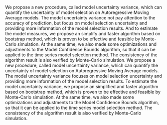 We propose a new procedure, called model uncertainty variance, which can quantify the uncertainty of model selection on Autoregressive Moving Average models. The model uncertainty variance not pay attention to the accuracy of prediction, but focus on model selection uncertainty and providing more information of the model selection results. And to estimate the model measures, we propose an simplify and faster algorithm based on bootstrap method, which is proven to be effective and feasible by Monte-Carlo simulation. At the same time, we also made some optimizations and adjustments to the Model Confidence Bounds algorithm, so that it can be applied to the time series model selection method. The consistency of the algorithm result is also verified by Monte-Carlo simulation. We propose a new procedure, called model uncertainty variance, which can quantify the uncertainty of model selection on Autoregressive Moving Average models. The model uncertainty variance focuses on model selection uncertainty and providing more information of the model selection results. To estimate the model uncertainty variance, we propose an simplified and faster algorithm based on bootstrap method, which is proven to be effective and feasible by Monte-Carlo simulation. At the same time, we also made some optimizations and adjustments to the Model Confidence Bounds algorithm, so that it can be applied to the time series model selection method. The consistency of the algorithm result is also verified by Monte-Carlo simulation.
